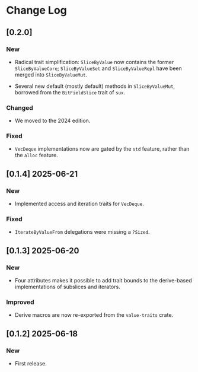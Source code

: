 # Change Log

## [0.2.0]

### New

* Radical trait simplification: `SliceByValue` now contains the former
  `SliceByValueCore`; `SliceByValueSet` and `SliceByValueRepl` have been merged
  into `SliceByValueMut`.

* Several new default (mostly default) methods in `SliceByValueMut`, borrowed
  from the `BitFieldSlice` trait of `sux`.

### Changed

* We moved to the 2024 edition.

### Fixed

* `VecDeque` implementations now are gated by the `std` feature, rather than
  the `alloc` feature.

## [0.1.4] 2025-06-21

### New

* Implemented access and iteration traits for `VecDeque`.

### Fixed

* `IterateByValueFrom` delegations were missing a `?Sized`.

## [0.1.3] 2025-06-20

### New

* Four attributes makes it possible to add trait bounds to the
  derive-based implementations of subslices and iterators.

### Improved

* Derive macros are now re-exported from the `value-traits` crate.

## [0.1.2] 2025-06-18

### New

* First release.
